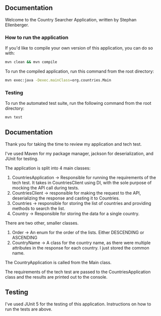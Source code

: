 ## Documentation

Welcome to the Country Searcher Application, written by Stephan Ellenberger.

### How to run the application

If you'd like to compile your own version of this application, you can do so with:

```bash
mvn clean && mvn compile
```

To run the compiled application, run this command from the root directory:

```bash
mvn exec:java -Dexec.mainClass=org.countries.Main 
```

### Testing

To run the automated test suite, run the following command from the root directory:

```bash
mvn test
```

## Documentation

Thank you for taking the time to review my application and tech test.

I've used Maven for my package manager, jackson for deserialization, and JUnit for testing.  

The application is split into 4 main classes:

1. CountriesApplication -> Responsible for running the requirements of the tech test. It takes in CountriesClient using DI, with the sole purpose of mocking the API call during tests. 
2. CountriesClient -> responsible for making the request to the API, deserializing the response and casting it to Countries.
3. Countries -> responsible for storing the list of countries and providing methods to search the list.
4. Country -> Responsible for storing the data for a single country.

There are two other, smaller classes. 

1. Order -> An enum for the order of the lists. Either DESCENDING or ASCENDING
2. CountryName -> A class for the country name, as there were multiple attributes in the response for each country. I just stored the common name. 

The CountryApplication is called from the Main class. 

The requirements of the tech test are passed to the CountriesApplication class and the results are printed out to the console.

## Testing

I've used JUnit 5 for the testing of this application. Instructions on how to run the tests are above. 
